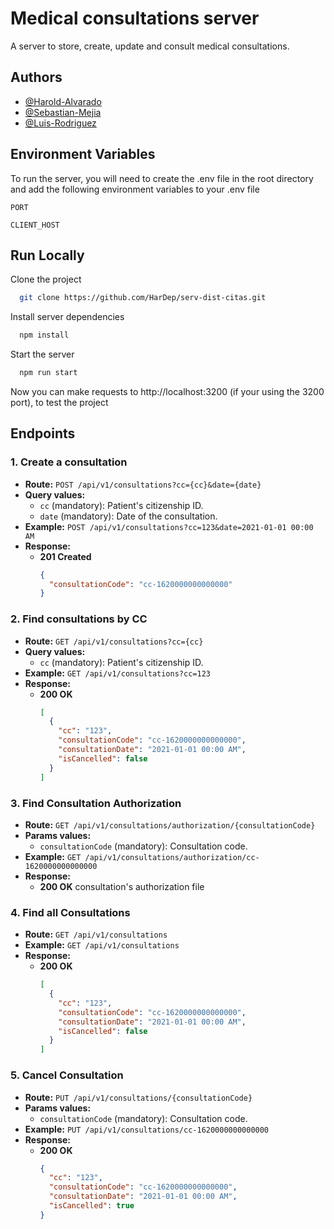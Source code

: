 
# Medical consultations server

A server to store, create, update and consult medical consultations.


## Authors

- [@Harold-Alvarado](https://github.com/HarDep)
- [@Sebastian-Mejia](https://github.com/Sebasmejia123)
- [@Luis-Rodriguez](https://github.com/luismiguel44)


## Environment Variables

To run the server, you will need to create the .env file in the root directory and add the following environment variables to your .env file

`PORT`

`CLIENT_HOST`


## Run Locally

Clone the project

```bash
  git clone https://github.com/HarDep/serv-dist-citas.git
```

Install server dependencies

```bash
  npm install
```

Start the server

```bash
  npm run start
```

Now you can make requests to http://localhost:3200 (if your using the 3200 port), to test the project


## Endpoints

### 1. Create a consultation

- **Route:** `POST /api/v1/consultations?cc={cc}&date={date}`
- **Query values:**
  - `cc` (mandatory): Patient's citizenship ID.
  - `date` (mandatory): Date of the consultation.
- **Example:** `POST /api/v1/consultations?cc=123&date=2021-01-01 00:00 AM`
- **Response:**
  - **201 Created**
    ```json
    {
      "consultationCode": "cc-1620000000000000"
    }
    ```

### 2. Find consultations by CC

- **Route:** `GET /api/v1/consultations?cc={cc}`
- **Query values:**
  - `cc` (mandatory): Patient's citizenship ID.
- **Example:** `GET /api/v1/consultations?cc=123`
- **Response:**
  - **200 OK**
    ```json
    [
      {
        "cc": "123",
        "consultationCode": "cc-1620000000000000",
        "consultationDate": "2021-01-01 00:00 AM",
        "isCancelled": false
      }
    ]
    ```

### 3. Find Consultation Authorization

- **Route:** `GET /api/v1/consultations/authorization/{consultationCode}`
- **Params values:**
  - `consultationCode` (mandatory): Consultation code.
- **Example:** `GET /api/v1/consultations/authorization/cc-1620000000000000`
- **Response:**
  - **200 OK** consultation's authorization file

### 4. Find all Consultations

- **Route:** `GET /api/v1/consultations`
- **Example:** `GET /api/v1/consultations`
- **Response:**
  - **200 OK**
    ```json
    [
      {
        "cc": "123",
        "consultationCode": "cc-1620000000000000",
        "consultationDate": "2021-01-01 00:00 AM",
        "isCancelled": false
      }
    ]
    ```

### 5. Cancel Consultation

- **Route:** `PUT /api/v1/consultations/{consultationCode}`
- **Params values:**
  - `consultationCode` (mandatory): Consultation code.
- **Example:** `PUT /api/v1/consultations/cc-1620000000000000`
- **Response:**
  - **200 OK**
    ```json
    {
      "cc": "123",
      "consultationCode": "cc-1620000000000000",
      "consultationDate": "2021-01-01 00:00 AM",
      "isCancelled": true
    }
    ```

